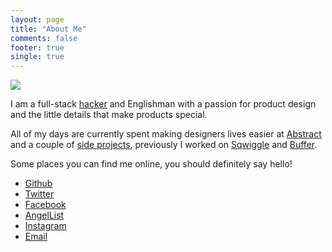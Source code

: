 ```yaml
---
layout: page
title: "About Me"
comments: false
footer: true
single: true
---
```


<p class="me"><img src="http://www.gravatar.com/avatar/166e0b975c36bbe15caa65209940035c.png" /></p>

<p>I am a full-stack <a href="http://en.wikipedia.org/wiki/Hacker_(programmer_subculture)">hacker</a> and Englishman with a passion for product design and the little details that make products special.</p>
<p>All of my days are currently spent making designers lives easier at <a href="https://www.abstractapp.com">Abstract</a> and a couple of <a href="https://github.com/tommoor">side projects</a>, previously I worked on <a href="https://sqwiggle.com">Sqwiggle</a> and <a href="https://bufferapp.com">Buffer</a>.</p>

<p>Some places you can find me online, you should definitely say hello!</p>

<ul>
    <li>
        <a itemprop="url" rel="me" href="https://github.com/tommoor">Github</a>
    </li>
    <li>
        <a itemprop="url" rel="me" href="https://twitter.com/tommoor">Twitter</a>
    </li>
    <li>
        <a itemprop="url" rel="me" href="https://facebook.com/tommoor">Facebook</a>
    </li>
    <li>
        <a itemprop="url" rel="me" href="https://angel.co/tommoor">AngelList</a>
    </li>
    <li>
      <a itemprop="url" rel="me" href="http://instagram.com/tommoor">Instagram</a>
    </li>
    <li>
      <a itemprop="email" href="mailto:tom.moor@gmail.com">Email</a>
    </li>
</ul>
